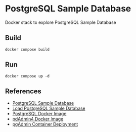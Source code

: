 # PostgreSQL Sample Database

Docker stack to explore PostgreSQL Sample Database

## Build

```shell script
docker compose build
```

## Run

```shell script
docker compose up -d
```

## References

- [PostgreSQL Sample Database](https://www.postgresqltutorial.com/postgresql-sample-database/)
- [Load PostgreSQL Sample Database](https://www.postgresqltutorial.com/load-postgresql-sample-database/)
- [PostgreSQL Docker Image](https://hub.docker.com/_/postgres)
- [pdAdmin4 Docker Image](https://hub.docker.com/r/dpage/pgadmin4)
- [pgAdmin Container Deployment](https://www.pgadmin.org/docs/pgadmin4/latest/container_deployment.html)
